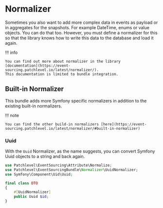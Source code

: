 # Normalizer

Sometimes you also want to add more complex data in events as payload or in aggregates for the snapshots. 
For example DateTime, enums or value objects. You can do that too. 
However, you must define a normalizer for this so that the library knows how to write this data to the database 
and load it again.

!!! info

    You can find out more about normalizer in the library 
    [documentation](https://event-sourcing.patchlevel.io/latest/normalizer/). 
    This documentation is limited to bundle integration.

## Built-in Normalizer

This bundle adds more Symfony specific normalizers in addition to the existing built-in normalizers.

!!! note

    You can find the other build-in normalizers [here](https://event-sourcing.patchlevel.io/latest/normalizer/#built-in-normalizer)

### Uuid

With the `Uuid` Normalizer, as the name suggests, you can convert Symfony Uuid objects to a string and back again.

```php
use Patchlevel\EventSourcing\Attribute\Normalize;
use Patchlevel\EventSourcingBundle\Normalizer\UuidNormalizer;
use Symfony\Component\Uid\Uuid;

final class DTO 
{
    #[UuidNormalizer]
    public Uuid $id;
}
```